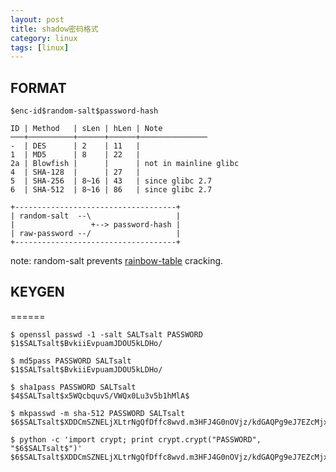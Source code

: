 ```yaml
---
layout: post
title: shadow密码格式
category: linux
tags: [linux]
---
```


## FORMAT

    $enc-id$random-salt$password-hash

    ID | Method   | sLen | hLen | Note
    ───+──────────+──────+──────+───────────────
    -  | DES      | 2    | 11   |
    1  | MD5      | 8    | 22   |
    2a | Blowfish |      |      | not in mainline glibc
    4  | SHA-128  |      | 27   |
    5  | SHA-256  | 8~16 | 43   | since glibc 2.7
    6  | SHA-512  | 8~16 | 86   | since glibc 2.7
    
    +------------------------------------+
    | random-salt  --\                   |
    |                 +--> password-hash |
    | raw-password --/                   |
    +------------------------------------+

note: random-salt prevents [rainbow-table][1] cracking.

## KEYGEN
======

    $ openssl passwd -1 -salt SALTsalt PASSWORD
    $1$SALTsalt$BvkiiEvpuamJDOU5kLDHo/

    $ md5pass PASSWORD SALTsalt
    $1$SALTsalt$BvkiiEvpuamJDOU5kLDHo/

    $ sha1pass PASSWORD SALTsalt
    $4$SALTsalt$x5WQcbquvS/VWQx0Lu3v5b1hMlA$

    $ mkpasswd -m sha-512 PASSWORD SALTsalt
    $6$SALTsalt$XDDCmSZNELjXLtrNgQfDffc8wvd.m3HFJ4G0nOVjz/kdGAQPg9eJ7EZcMjx6u0hbak7PswaAbJw.hEfDdhRkh/
    
    $ python -c 'import crypt; print crypt.crypt("PASSWORD", "$6$SALTsalt$")'
    $6$SALTsalt$XDDCmSZNELjXLtrNgQfDffc8wvd.m3HFJ4G0nOVjz/kdGAQPg9eJ7EZcMjx6u0hbak7PswaAbJw.hEfDdhRkh/

[1]: http://www.codinghorror.com/blog/2007/09/rainbow-hash-cracking.html
